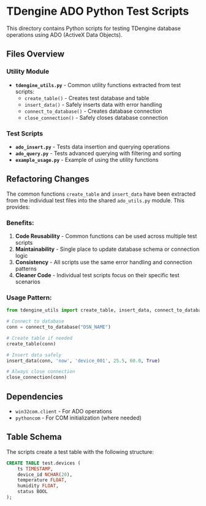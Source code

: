 # TDengine ADO Python Test Scripts

This directory contains Python scripts for testing TDengine database operations using ADO (ActiveX Data Objects).

## Files Overview

### Utility Module
- **`tdengine_utils.py`** - Common utility functions extracted from test scripts:
  - `create_table()` - Creates test database and table
  - `insert_data()` - Safely inserts data with error handling
  - `connect_to_database()` - Creates database connection
  - `close_connection()` - Safely closes database connection

### Test Scripts
- **`ado_insert.py`** - Tests data insertion and querying operations
- **`ado_query.py`** - Tests advanced querying with filtering and sorting
- **`example_usage.py`** - Example of using the utility functions

## Refactoring Changes

The common functions `create_table` and `insert_data` have been extracted from the individual test files into the shared `ado_utils.py` module. This provides:

### Benefits:
1. **Code Reusability** - Common functions can be used across multiple test scripts
2. **Maintainability** - Single place to update database schema or connection logic
3. **Consistency** - All scripts use the same error handling and connection patterns
4. **Cleaner Code** - Individual test scripts focus on their specific test scenarios

### Usage Pattern:
```python
from tdengine_utils import create_table, insert_data, connect_to_database, close_connection

# Connect to database
conn = connect_to_database("DSN_NAME")

# Create table if needed
create_table(conn)

# Insert data safely
insert_data(conn, 'now', 'device_001', 25.5, 60.0, True)

# Always close connection
close_connection(conn)
```

## Dependencies
- `win32com.client` - For ADO operations
- `pythoncom` - For COM initialization (where needed)

## Table Schema
The scripts create a test table with the following structure:
```sql
CREATE TABLE test.devices (
    ts TIMESTAMP,
    device_id NCHAR(20),
    temperature FLOAT,
    humidity FLOAT,
    status BOOL
);
```
